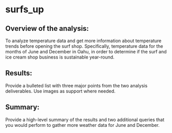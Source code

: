 # surfs_up
## Overview of the analysis:
To analyze temperature data and get more information about temperature trends before opening the surf shop. Specifically, temperature data for the months of June and December in Oahu, in order to determine if the surf and ice cream shop business is sustainable year-round.

## Results: 
Provide a bulleted list with three major points from the two analysis deliverables. Use images as support where needed.
## Summary: 
Provide a high-level summary of the results and two additional queries that you would perform to gather more weather data for June and December.
